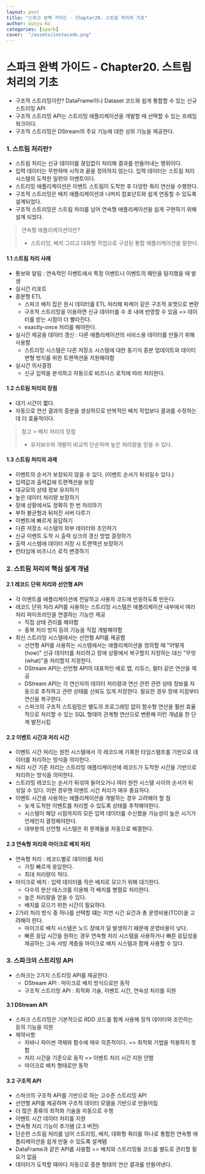 ```yaml
---
layout: post
title: "스파크 완벽 가이드 - Chapter20. 스트림 처리의 기초"
author: Gunju Ko
categories: [spark]
cover:  "/assets/instacode.png"
---
```


# 스파크 완벽 가이드 - Chapter20. 스트림 처리의 기초

* 구조적 스트리밍이란? DataFrame이나 Dataset 코드와 쉽게 통합할 수 있는 신규 스트리밍 API
* 구조적 스트리밍 API는 스트리밍 애플리케이션을 개발할 때 선택할 수 있는 프레임워크이다.
* 구조적 스트리밍은 DStream의 주요 기능에 대한 상위 기능을 제공한다.

### 1. 스트림 처리란?

* 스트림 처리는 신규 데이터를 끊임없이 처리해 결과를 만들어내는 행위이다.
* 입력 데이터는 무한하며 시작과 끝을 정의하지 않는다. 입력 데이터는 스트림 처리 시스템의 도착한 일련의 이벤트이다.
* 스트리밍 애플리케이션은 이벤트 스트림이 도착한 후 다양한 쿼리 연산을 수행한다.
* 구조적 스트리밍은 배치 애플리케이션과 나머지 컴포넌트와 쉽게 연동할 수 있도록 설계되었다.
* 구조적 스트리밍은 스트림 처리를 넘어 연속형 애플리케이션을 쉽게 구현하기 위해 설계 되었다.

> 연속형 애플리케이션이란?
>
> * 스트리밍, 배치 그리고 대화형 작업으로 구성된 통합 애플리케이션을 말한다.

#### 1.1 스트림 처리 사례

* 통보와 알림 : 연속적인 이벤트에서 특정 이벤트나 이벤트의 패턴을 탐지했을 때 발생
* 실시간 리포트 
* 증분형 ETL
  * 스파크 배치 잡은 원시 데이터를 ETL 처리해 파케이 같은 구조적 포맷으로 변환
  * 구조적 스트리밍을 이용하면 신규 데이터를 수 초 내에 반영할 수 있음 => 데이터를 받는 시점이 더 빨라진다.
  * exactly-once 처리를 해야한다.
* 실시간 제공용 데이터 갱신 : 다른 애플리케이션의 서비스용 데이터를 만들기 위해 사용함
  * 스트리밍 시스템은 다른 저장소 시스템에 대한 동기식 증분 업데이트와 데이터 변형 방지를 위한 트랜잭션을 지원해야함
* 실시간 의사결정
  * 신규 입력을 분석하고 자동으로 비즈니스 로직에 따라 처리한다.

#### 1.2 스트림 처리의 장점

* 대기 시간이 짧다.
* 자동으로 연산 결과의 증분을 생성하므로 반복적인 배치 작업보다 결과를 수정하는 데 더 효율적이다.

> 참고 > 배치 처리의 장점
>
> * 유지보수와 개발이 비교적 단순하며 높은 처리량을 얻을 수 있다.

#### 1.3 스트림 처리의 과제

* 이벤트의 순서가 보장되지 않을 수 있다. (이벤트 순서가 뒤섞일수 있다.)
* 입력값과 출력값에 트랜잭션을 보장
* 대규모의 상태 정보 유지하기
* 높은 데이터 처리량 보장하기
* 장애 상황에서도 정확히 한 번 처리하기
* 부하 불균형과 뒤처진 서버 다루기
* 이벤트에 빠르게 응답하기
* 다른 저장소 시스템의 외부 데이터와 조인하기
* 신규 이벤트 도착 시 출력 싱크의 갱신 방법 결정하기
* 출력 시스템에 데이터 저장 시 트랜잭션 보장하기
* 런타임에 비즈니스 로직 변경하기

### 2. 스트림 처리의 핵심 설계 개념

#### 2.1 레코드 단위 처리와 선언형 API

*  각 이벤트를 애플리케이션에 전달하고 사용자 코드에 반응하도록 만든다.
* 레코드 단위 처리 API를 사용하는 스트리밍 시스템은 애플리케이션 내부에서 여러 처리 파이프라인을 연결하는 기능만 제공
  * 직접 상태 관리를 해야함
  * 중복 처리 방지 등의 기능을 직접 개발해야함
* 최신 스트리밍 시스템에서는 선언형 API를 제공함
  * 선언형 API를 사용하는 시스템에서는 애플리케이션을 정의할 때 "어떻게(how)" 신규 데이터를 처리하고 장애 상황에서 복구할지 지정하는 대신 "무엇(what)"을 처리할지 지정한다.
  * DStream API는 선언형 API의 대표적인 예로 맵, 리듀스, 필터 같은 연산을 제공
  * DStream API는 각 연산자의 데이터 처리량과 연산 관련 관련 상태 정보를 자동으로 추적하고 관련 상태를 신뢰도 있게 저장한다. 필요한 경우 장애 지점부터 연산을 복구한다.
  * 스파크의 구조적 스트림밍은 별도의 프로그래밍 없이 함수형 연산을 훨씬 효율적으로 처리할 수 있는 SQL 형태의 관계형 연산으로 변환해 이런 개념을 한 단계 발전시킴

#### 2.2 이벤트 시간과 처리 시간

* 이벤트 시간 처리는 원천 시스템에서 각 레코드에 기록한 타임스탬프를 기반으로 데이터를 처리하는 방식을 의미한다. 
* 처리 시간 기준 처리는 스트리밍 애플리케이션에 레코드가 도착한 시간을 기반으로 처리하는 방식을 의미한다.
* 스트리밍 레코드는 순서가 뒤섞여 들어오거나 여러 원천 시스템 사이의 순서가 뒤 섞일 수 있다. 이런 경우엔 이벤트 시간 처리가 매우 중요하다. 
* 이벤트 시간을 사용하는 애플리케이션을 개발하는 경우 고려해야 할 점
  * 늦게 도착한 이벤트를 처리할 수 있도록 상태를 추적해야한다.
  * 시스템이 해당 시점까지의 모든 입력 데이터를 수신했을 가능성이 높은 시기가 언제인지 결정해야한다.
  * 대부분의 선언형 시스템은 위 문제들을 자동으로 해결한다.

#### 2.3 연속형 처리와 마이크로 배치 처리

* 연속형 처리 : 레코드별로 데이터를 처리
  * 가장 빠르게 응답한다.
  * 최대 처리량이 적다.
* 마이크로 배치 : 입력 데이터를 작은 배치로 모으기 위해 대기한다. 
  * 다수의 분산 태스크를 이용해 각 배치를 병렬로 처리한다.
  * 높은 처리량을 얻을 수 있다.
  * 배치를 모으기 위한 시간이 필요하다.
* 2가리 처리 방식 중 하나를 선택할 떄는 지연 시간 요건과 총 운영비용(TCO)을 고려해야 한다.
  * 마이크로 배치 시스템은 노드 장애가 덜 발생하기 떄문에 운영비용이 낮다.
  * 빠른 응답 시간을 원하는 경우 연속형 처리 시스템을 사용하거나 빠른 응답성을 제공하는 고속 서빙 계층을 마이크로 배치 시스템과 함께 사용할 수 있다.

### 3. 스파크의 스트리밍 API

* 스파크는 2가지 스트리밍 API를 제공한다.
  * DStream API : 마이크로 배치 방식으로만 동작
  * 구조적 스트리밍 API : 최적화 기술, 이벤트 시간, 연속성 처리를 지원

#### 3.1 DStream API

* 스파크 스트리밍은 기본적으로 RDD 코드를 함께 사용해 정적 데이터와 조인하는 등의 기능을 지원
* 제약사항
  * 자바나 파이썬 객체와 함수에 매우 의존적이다. => 최적화 기법을 적용하지 못함
  * 처리 시간을 기준으로 동작 => 이벤트 처리 시간 지원 안함
  * 마이크로 배치 형태로만 동작

#### 3.2 구조적 API

* 스파크의 구조적 API를 기반으로 하는 고수준 스트리밍 API
* 선언형 API를 제공하며 구조적 데이터 모델을 기반으로 만들어짐
* 더 많은 종류의 최적화 기술을 자동으로 수행
* 이벤트 시간 데이터 처리를 지원
* 연속형 처리 기능이 추가됌 (2.3 버전)
* 단순한 스트림 처리를 넘어 스트리밍, 배치, 대화형 쿼리를 하나로 통합한 연속형 애플리케이션을 쉽게 만들 수 있도록 설계됌
* DataFrame과 같은 API를 사용함 => 배치와 스트리밍용 코드를 별도로 관리할 필요가 없음
* 데이터가 도착할 때마다 자동으로 증분 형태의 연산 결과를 만들어낸다. 

